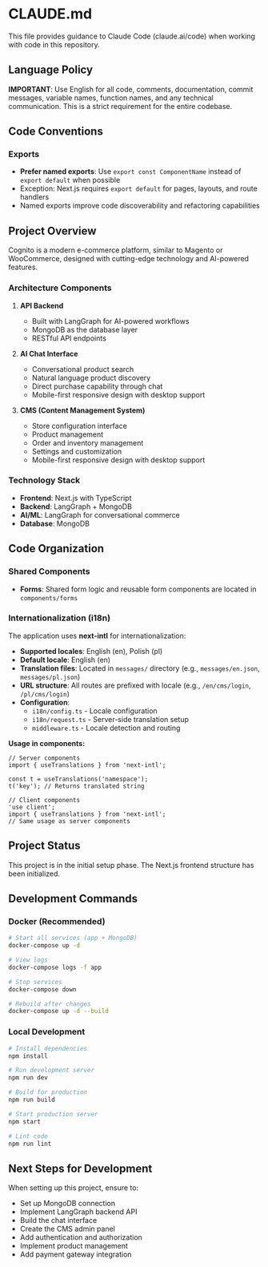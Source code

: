 # CLAUDE.md

This file provides guidance to Claude Code (claude.ai/code) when working with code in this repository.

## Language Policy

**IMPORTANT**: Use English for all code, comments, documentation, commit messages, variable names, function names, and any technical communication. This is a strict requirement for the entire codebase.

## Code Conventions

### Exports

- **Prefer named exports**: Use `export const ComponentName` instead of `export default` when possible
- Exception: Next.js requires `export default` for pages, layouts, and route handlers
- Named exports improve code discoverability and refactoring capabilities

## Project Overview

Cognito is a modern e-commerce platform, similar to Magento or WooCommerce, designed with cutting-edge technology and AI-powered features.

### Architecture Components

1. **API Backend**
   - Built with LangGraph for AI-powered workflows
   - MongoDB as the database layer
   - RESTful API endpoints

2. **AI Chat Interface**
   - Conversational product search
   - Natural language product discovery
   - Direct purchase capability through chat
   - Mobile-first responsive design with desktop support

3. **CMS (Content Management System)**
   - Store configuration interface
   - Product management
   - Order and inventory management
   - Settings and customization
   - Mobile-first responsive design with desktop support

### Technology Stack

- **Frontend**: Next.js with TypeScript
- **Backend**: LangGraph + MongoDB
- **AI/ML**: LangGraph for conversational commerce
- **Database**: MongoDB

## Code Organization

### Shared Components

- **Forms**: Shared form logic and reusable form components are located in `components/forms`

### Internationalization (i18n)

The application uses **next-intl** for internationalization:

- **Supported locales**: English (en), Polish (pl)
- **Default locale**: English (en)
- **Translation files**: Located in `messages/` directory (e.g., `messages/en.json`, `messages/pl.json`)
- **URL structure**: All routes are prefixed with locale (e.g., `/en/cms/login`, `/pl/cms/login`)
- **Configuration**:
  - `i18n/config.ts` - Locale configuration
  - `i18n/request.ts` - Server-side translation setup
  - `middleware.ts` - Locale detection and routing

**Usage in components:**
```tsx
// Server components
import { useTranslations } from 'next-intl';

const t = useTranslations('namespace');
t('key'); // Returns translated string

// Client components
'use client';
import { useTranslations } from 'next-intl';
// Same usage as server components
```

## Project Status

This project is in the initial setup phase. The Next.js frontend structure has been initialized.

## Development Commands

### Docker (Recommended)
```bash
# Start all services (app + MongoDB)
docker-compose up -d

# View logs
docker-compose logs -f app

# Stop services
docker-compose down

# Rebuild after changes
docker-compose up -d --build
```

### Local Development
```bash
# Install dependencies
npm install

# Run development server
npm run dev

# Build for production
npm run build

# Start production server
npm start

# Lint code
npm run lint
```

## Next Steps for Development

When setting up this project, ensure to:
- Set up MongoDB connection
- Implement LangGraph backend API
- Build the chat interface
- Create the CMS admin panel
- Add authentication and authorization
- Implement product management
- Add payment gateway integration
